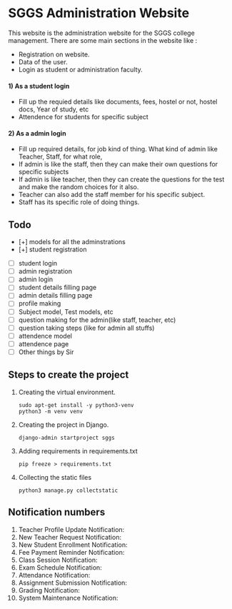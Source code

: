 # SGGS Administration Website
This website is the administration website for the SGGS college management. There are some main sections in the website like :
- Registration on website.
- Data of the user.
- Login as student or administration faculty.

#### 1) As a student login
- Fill up the requied details like documents, fees, hostel or not, hostel docs, Year of study, etc
- Attendence for students for specific subject

#### 2) As a admin login
- Fill up required details, for job kind of thing. What kind of admin like Teacher, Staff, for what role, 
- If admin is like the staff, then they can make their own questions for specific subjects
- If admin is like teacher, then they can create the questions for the test and make the random choices for it also.
- Teacher can also add the staff member for his specific subject.
- Staff has its specific role of doing things.

## Todo
- [+] models for all the adminstrations
- [+] student registration 
- [ ] student login
- [ ] admin registration
- [ ] admin login
- [ ] student details filling page 
- [ ] admin details filling page
- [ ] profile making
- [ ] Subject model, Test models, etc
- [ ] question making for the admin(like staff, teacher, etc)
- [ ] question taking steps (like for admin all stuffs)
- [ ] attendence model
- [ ] attendence page
- [ ] Other things by Sir

## Steps to create the project
1) Creating the virtual environment.
    ```
    sudo apt-get install -y python3-venv
    python3 -m venv venv
    ````
2) Creating the project in Django.
    ```
    django-admin startproject sggs
    ```
3) Adding requirements in requirements.txt
    ```
    pip freeze > requirements.txt
    ```
4) Collecting the static files
    ```
    python3 manage.py collectstatic
    ```

## Notification numbers
1) Teacher Profile Update Notification:  
2) New Teacher Request Notification:  
3) New Student Enrollment Notification:  
4) Fee Payment Reminder Notification:  
5) Class Session Notification:  
6) Exam Schedule Notification:  
7) Attendance Notification:  
8) Assignment Submission Notification:  
9) Grading Notification: 
10) System Maintenance Notification: